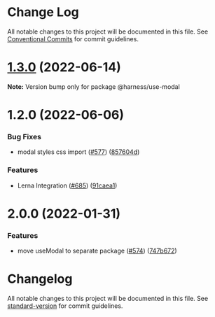 # Change Log

All notable changes to this project will be documented in this file.
See [Conventional Commits](https://conventionalcommits.org) for commit guidelines.

# [1.3.0](https://github.com/harness/uicore/compare/@harness/use-modal@1.2.0...@harness/use-modal@1.3.0) (2022-06-14)

**Note:** Version bump only for package @harness/use-modal





# 1.2.0 (2022-06-06)


### Bug Fixes

* modal styles css import ([#577](https://github.com/harness/uicore/issues/577)) ([857604d](https://github.com/harness/uicore/commit/857604dd8fe00531eba3a95893fcf3e645c8b013))


### Features

* Lerna Integration ([#685](https://github.com/harness/uicore/issues/685)) ([91caea1](https://github.com/harness/uicore/commit/91caea18921ec01266eb37b83d023612f9b41649))



# 2.0.0 (2022-01-31)


### Features

* move useModal to separate package ([#574](https://github.com/harness/uicore/issues/574)) ([747b672](https://github.com/harness/uicore/commit/747b67274b15d55c26c8104e5c1e5bffa2ff5129))





# Changelog

All notable changes to this project will be documented in this file. See [standard-version](https://github.com/conventional-changelog/standard-version) for commit guidelines.
